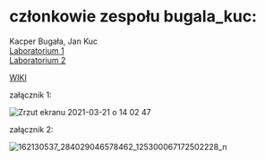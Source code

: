 # członkowie zespołu bugala_kuc:
Kacper Bugała,
Jan Kuc<br/>
[Laboratorium 1](https://github.com/pw-eiti-anro-21l/bugala_kuc/wiki/Laboratorium-1)<br/>
[Laboratorium 2](https://github.com/pw-eiti-anro-21l/bugala_kuc/wiki/Laboratorium-2)

[WIKI](https://github.com/pw-eiti-anro-21l/bugala_kuc/wiki/home)

załącznik 1:

![Zrzut ekranu 2021-03-21 o 14 02 47](https://user-images.githubusercontent.com/80012865/111956179-c363a580-8aea-11eb-9284-5add6e544a77.png)

załącznik 2:

![162130537_284029046578462_125300067172502228_n](https://user-images.githubusercontent.com/80012865/111956468-19384d80-8aeb-11eb-8b0c-b7a20383f8fe.png)
